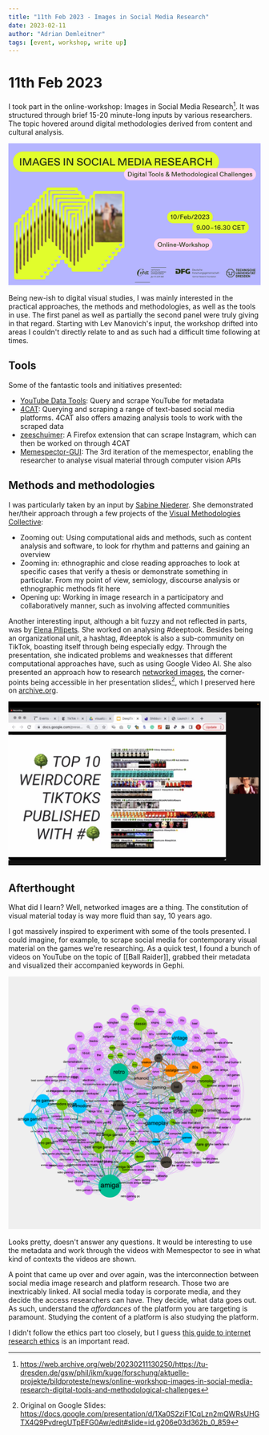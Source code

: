 ```yaml
---
title: "11th Feb 2023 - Images in Social Media Research"
date: 2023-02-11
author: "Adrian Demleitner"
tags: [event, workshop, write up]
---
```

# 11th Feb 2023
I took part in the online-workshop: Images in Social Media Research[^1]. It was structured through brief 15-20 minute-long inputs by various researchers. The topic hovered around digital methodologies derived from content and cultural analysis.

![](assets/1ffda7b0-d242-4693-bcb7-9b0900b65376.png)

Being new-ish to digital visual studies, I was mainly interested in the practical approaches, the methods and methodologies, as well as the tools in use. The first panel as well as partially the second panel were truly giving in that regard. Starting with Lev Manovich's input, the workshop drifted into areas I couldn't directly relate to and as such had a difficult time following at times.

## Tools
Some of the fantastic tools and initiatives presented:

- [YouTube Data Tools](https://tools.digitalmethods.net/netvizz/youtube/): Query and scrape YouTube for metadata
- [4CAT](https://4cat.nl/): Querying and scraping a range of text-based social media platforms. 4CAT also offers amazing analysis tools to work with the scraped data
- [zeeschuimer](https://github.com/digitalmethodsinitiative/zeeschuimer): A Firefox extension that can scrape Instagram, which can then be worked on through 4CAT
- [Memespector-GUI](https://github.com/jason-chao/memespector-gui): The 3rd iteration of the memespector, enabling the researcher to analyse visual material through computer vision APIs

## Methods and methodologies
I was particularly taken by an input by [Sabine Niederer](http://www.niederer.info/). She demonstrated her/their approach through a few projects of the [Visual Methodologies Collective](https://visualmethodologies.org/):

- Zooming out: Using computational aids and methods, such as content analysis and software, to look for rhythm and patterns and gaining an overview
- Zooming in: ethnographic and close reading approaches to look at specific cases that verify a thesis or demonstrate something in particular. From my point of view, semiology, discourse analysis or ethnographic methods fit here
- Opening up: Working in image research in a participatory and collaboratively manner, such as involving affected communities

Another interesting input, although a bit fuzzy and not reflected in parts, was by [Elena Pilipets](https://orcid.org/0000-0003-2955-5926). She worked on analysing #deeptook. Besides being an organizational unit, a hashtag, #deeptok is also a sub-community on TikTok, boasting itself through being especially edgy. Through the presentation, she indicated problems and weaknesses that different computational approaches have, such as using Google Video AI. She also presented an approach how to research [networked images](https://www.centreforthestudyof.net/), the corner-points being accessible in her presentation slides[^2], which I preserved here on [archive.org](https://archive.org/details/deep-tiktok-video-memes). 

![](assets/Screenshot%202023-02-10%20at%2013.12.33.jpeg)

## Afterthought
What did I learn? Well, networked images are a thing. The constitution of visual material today is way more fluid than say, 10 years ago.

I got massively inspired to experiment with some of the tools presented. I could imagine, for example, to scrape social media for contemporary visual material on the games we're researching. As a quick test, I found a bunch of videos on YouTube on the topic of [[Ball Raider]], grabbed their metadata and visualized their accompanied keywords in Gephi.

![ball_raider](assets/ball_raider.png)

Looks pretty, doesn't answer any questions. It would be interesting to use the metadata and work through the videos with Memespector to see in what kind of contexts the videos are shown.

A point that came up over and over again, was the interconnection between social media image research and platform research. Those two are inextricably linked. All social media today is corporate media, and they decide the access researchers can have. They decide, what data goes out. As such, understand the *affordances* of the platform you are targeting is paramount. Studying the content of a platform is also studying the platform.

I didn't follow the ethics part too closely, but I guess [this guide to internet research ethics](https://www.forskningsetikk.no/en/guidelines/social-sciences-humanities-law-and-theology/a-guide-to-internet-research-ethics/) is an important read.

[^1]: https://web.archive.org/web/20230211130250/https://tu-dresden.de/gsw/phil/ikm/kuge/forschung/aktuelle-projekte/bildproteste/news/online-workshop-images-in-social-media-research-digital-tools-and-methodological-challenges
[^2]: Original on Google Slides: https://docs.google.com/presentation/d/1Xa0S2ziF1CqLzn2mQWRsUHGTX4Q9PvdregUTpEFG0Aw/edit#slide=id.g206e03d362b_0_859
